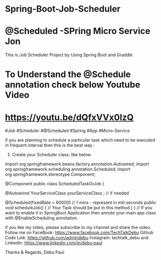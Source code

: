 # Spring-Boot-Job-Scheduler
# @Scheduled -SPring Micro Service Jon
This is Job Scheduler Project by Using Spring Boot and Graddle
# To Understand the @Schedule annotation check below Youtube Video
# https://youtu.be/dQfxVVx0IzQ


#Job #Scheduler #@Scheduled #Spring #App #Micro-Service

if you are planning to schedule a particular task which need to be executed in frequent interval then this is the best way :
1. Create your Scheduler class: like below 

import org.springframework.beans.factory.annotation.Autowired;
import org.springframework.scheduling.annotation.Scheduled;
import org.springframework.stereotype.Component;


@Component
public class ScheduledTaskOrJob {
 
 @Autowired
 YourServiceClass yourServiceClass ; // if needed

 @Scheduled(fixedRate = 60000) // 1 mins - represent in mili seconds
  public void scheduleJob() {
  // Your Task should be put in this method
 }
 }
// If you want to enable it in SpringBoot Application then annote your main app class with @EnableScheduling annotation.

if you like my video, please subscribe to my channel and share the video.
Follow me on FaceBook: https://www.facebook.com/TechTalkDebu
Github Code Link: https://github.com/admindebu
Instagram: techtalk_debu
and LinkedIn: https://www.linkedin.com/in/debu-paul

Thanks & Regards,
Debu Paul

